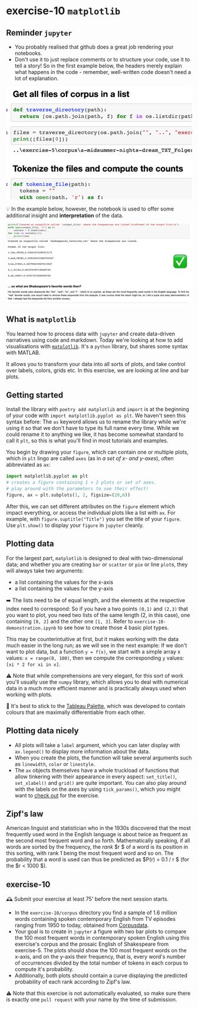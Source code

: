 

# exercise-10 `matplotlib`

## Reminder `jupyter`

* You probably realised that github does a great job rendering your notebooks.
* Don't use it to just replace comments or to structure your code, use it to tell a story! So in the first example below, the headers merely explain what happens in the code - remember, well-written code doesn't need a lot of explanation.

![bad_example](bad_example.png)



💡 In the example below, however, the notebook is used to offer some additional insight and **interpretation** of the data.

![good_example](good_example.png)

## What is `matplotlib`

You learned how to process data with `jupyter` and create data-driven narratives using code and markdown. Today we're looking at how to add visualisations with [`matplotlib`](https://matplotlib.org/). It's a `python` library, but shares some syntax with MATLAB.

It allows you to transform your data into all sorts of plots, and take control over labels, colors, grids etc. In this exercise, we are looking at line and bar plots.

## Getting started

Install the library with `poetry add matplotlib` and `import` is at the beginning of your code with `import matplotlib.pyplot as plt`. We haven't seen this syntax before: The `as` keyword allows us to rename the library while we're using it so that we don't have to type its full name every time. While we could rename it to anything we like, it has become somewhat standard to call it `plt`, so this is what you'll find in most tutorials and examples.

You begin by drawing your `figure`, which can contain one or multiple plots, which in `plt` lingo are called `axes` (as in *a set of x- and y-axes*), often abbreviated as `ax`:

```python
import matplotlib.pyplot as plt
# creates a figure containing 1 × 2 plots or set of axes.
# play around with the parameters to see their effect!
figure, ax = plt.subplots(1, 2, figsize=(20,6))
```

After this, we can set different attributes on the `figure` element which impact everything, or access the individual plots like a list with `ax`. For example, with `figure.suptitle("Title")` you set the title of your `figure`. Use `plt.show()` to display your `figure` in `jupyter` cleanly.

## Plotting data

For the largest part, `matplotlib` is designed to deal with two-dimensional data; and whether you are creating `bar` or `scatter` or `pie` or line `plot`s, they will always take two arguments:

* a list containing the values for the x-axis
* a list containing the values for the y-axis

➡️ The lists need to be of equal length, and the elements at the respective index need to correspond: So if you have a two points `(0,1)` and `(2,3)` that you want to plot, you need two lists of the same length (2, in this case), one containing `[0, 2]` and the other one `[1, 3]`. Refer to `exercise-10-demonstration.ipynb` to see how to create those 4 basic plot types.

This may be counterintuitive at first, but it makes working with the data much easier in the long run; as we will see in the next example: If we don't want to plot data, but a function `y = f(x)`, we start with a simple array x values: `x = range(0, 100)`, then we compute the corresponding `y` values: `[xi * 2 for xi in x]`.

⚠️ Note that while comprehensions are very elegant, for this sort of work you'll usually use the `numpy` library, which allows you to deal with numerical data in a much more efficient manner and is practically always used when working with plots.

🎨 It's best to stick to the [Tableau Palette](https://matplotlib.org/stable/gallery/color/named_colors.html), which was developed to contain colours that are maximally differentiable from each other. 

## Plotting data nicely

* All plots will take a `label` argument, which you can later display with `ax.legend()` to display more information about the data.
* When you create the plots, the function will take several arguments such as `linewidth`, `color` or `linestyle`.
* The `ax` objects themselves have a whole truckload of functions that allow tinkering with their appearance in every aspect: `set_title()`, `set_xlabel()` and `grid()` are quite important. You can also play around with the labels on the axes by using `tick_params()`, which you might want to [check out](https://matplotlib.org/stable/api/_as_gen/matplotlib.pyplot.tick_params.html) for the exercise.

## Zipf's law

American linguist and statistician who in the 1930s discovered that the most frequently used word in the English language is about twice as frequent as the second most frequent word and so forth. Mathematically speaking, if all words are sorted by the frequency, the *rank* $r $ of a word is its position in this sorting, with rank 1 being the most frequent word and so on. The probability that a word is used can thus be predicted as $P(r) = 0.1 / r $ (for the $r < 1000 $).

## exercise-10

🕰 Submit your exercise at least 75' before the next session starts. 

* In the `exercise-10/corpus` directory you find a sample of 1.6 million words containing spoken contemporary English from TV episodes ranging from 1950 to today, obtained from [Corpusdata](https://www.corpusdata.org/formats.asp).
* Your goal is to create in `jupyter` a figure with two bar plots to compare the 100 most frequent words in contemporary spoken English using this exercise's corpus and the prosaic English of Shakespeare from exercise-5. The plots should show the 100 most frequent words on the x-axis, and on the y-axis their frequency, that is, every word's number of occurrences divided by the total number of tokens in each corpus to compute it's probability.
* Additionally, both plots should contain a curve displaying the predicted probability of each rank according to Zipf's law.

⚠️ Note that this exercise is not automatically evaluated, so make sure there is exactly one `pull request` with your name by the time of submission.


